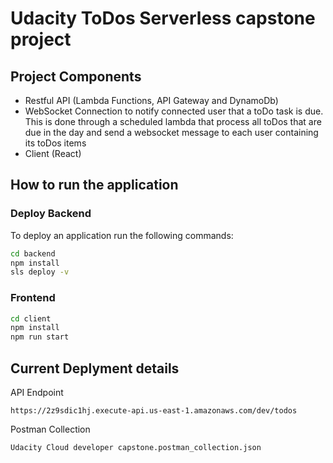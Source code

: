 # Udacity ToDos Serverless capstone project

## Project Components
- Restful API (Lambda Functions, API Gateway and DynamoDb)
- WebSocket Connection to notify connected user that a toDo task is due. This is done through a scheduled lambda that process all toDos that are due in the day and send a websocket message to each user containing its toDos items
- Client (React)

## How to run the application
### Deploy Backend
To deploy an application run the following commands:

```bash
cd backend
npm install
sls deploy -v
````
### Frontend
```bash
cd client
npm install
npm run start
```

## Current Deplyment details
API Endpoint
```
https://2z9sdic1hj.execute-api.us-east-1.amazonaws.com/dev/todos
```
Postman Collection
```
Udacity Cloud developer capstone.postman_collection.json
```